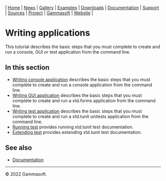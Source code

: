 | [Home](home.md) | [News](news.md) | [Gallery](gallery.md) | [Examples](examples.md) | [Downloads](downloads.md) | [Documentation](documentation.md) | [Support](support.md) | [Sources](https://github.com/gammasoft71/xtd) | [Project](https://sourceforge.net/projects/xtdpro/) | [Gammasoft](gammasoft.md) | [Website](https://gammasoft71.wixsite.com/xtdpro) |

# Writing applications

This tutorial describes the basic steps that you must complete to create and run a console, GUI or test application from the command line.

## In this section

* [Writing console application](tutorial_writing_applicaion_console.md) describes the basic steps that you must complete to create and run a console application from the command line.
* [Writing GUI application](tutorial_writing_applicaion_gui.md) describes the basic steps that you must complete to create and run a xtd.forms application from the command line.
* [Writing test application](tutorial_writing_applicaion_test.md) describes the basic steps that you must complete to create and run a xtd.tunit unitests application from the command line.
* [Running test](tutorial_writing_applicaion_running_test.md) provides running xtd.tunit test documentation.
* [Extending test](tutorial_writing_applicaion_extending_test.md) provides extending xtd.tunit test documentation.

## See also

* [Documentation](documentation.md)

______________________________________________________________________________________________

© 2022 Gammasoft.
